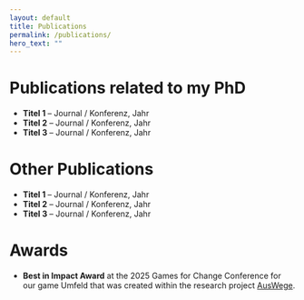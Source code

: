 ```yaml
---
layout: default
title: Publications
permalink: /publications/
hero_text: ""
---
```



# Publications related to my PhD
- **Titel 1** – Journal / Konferenz, Jahr
- **Titel 2** – Journal / Konferenz, Jahr
- **Titel 3** – Journal / Konferenz, Jahr

# Other Publications
- **Titel 1** – Journal / Konferenz, Jahr
- **Titel 2** – Journal / Konferenz, Jahr
- **Titel 3** – Journal / Konferenz, Jahr

# Awards
- **Best in Impact Award** at the 2025 Games for Change Conference for our game Umfeld that was created within the research project <a href="https://www.auswege.online/">AusWege</a>.  
